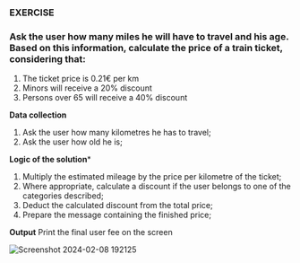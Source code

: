 ### EXERCISE
### Ask the user how many miles he will have to travel and his age. Based on this information, calculate the price of a train ticket, considering that: 
1. The ticket price is 0.21€ per km
2. Minors will receive a 20% discount
3. Persons over 65 will receive a 40% discount

**Data collection**
1. Ask the user how many kilometres he has to travel;
2. Ask the user how old he is;

**Logic of the solution***
1. Multiply the estimated mileage by the price per kilometre of the ticket;
2. Where appropriate, calculate a discount if the user belongs to one of the categories described;
3. Deduct the calculated discount from the total price;
4. Prepare the message containing the finished price;

**Output**
Print the final user fee on the screen

![Screenshot 2024-02-08 192125](https://github.com/AndreazzaRiccardo/js-biglietto-treno-form/assets/136316597/5d4d0a58-99de-4a1e-b493-5cfa3c9d6c4a)
